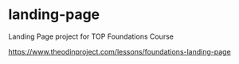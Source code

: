 # landing-page
Landing Page project for TOP Foundations Course

https://www.theodinproject.com/lessons/foundations-landing-page
